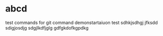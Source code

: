 # abcd
test commands for git command demonstartaiuon
test sdhkjsdhgj
jfksdd
sdigjosdjg
sdgjlkdfjglg
gdfgkdofkgpdkg
